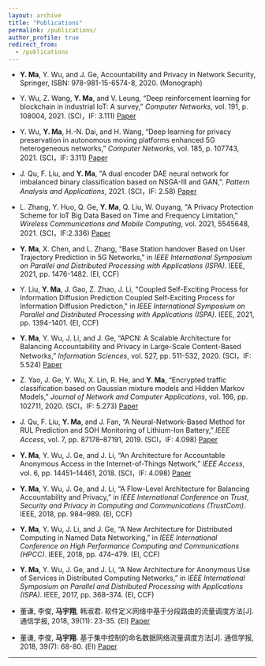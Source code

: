 ```yaml
---
layout: archive
title: "Publications"
permalink: /publications/
author_profile: true
redirect_from:
  - /publications
---
```


*  **Y. Ma**, Y. Wu, and J. Ge, Accountability and Privacy in Network Security, Springer, ISBN: 978-981-15-6574-8, 2020. (Monograph)

*  Y. Wu, Z. Wang, **Y. Ma**, and V. Leung, “Deep reinforcement learning for blockchain in industrial IoT: A survey,” *Computer Networks*, vol. 191, p. 108004, 2021. (SCI，IF: 3.111) [Paper](https://doi.org/10.1016/j.comnet.2021.108004)

*  Y. Wu, **Y. Ma**, H.-N. Dai, and H. Wang, “Deep learning for privacy preservation in autonomous moving platforms enhanced 5G heterogeneous networks,” *Computer Networks*, vol. 185, p. 107743, 2021. (SCI，IF: 3.111) [Paper](https://doi.org/10.1016/j.comnet.2020.107743)

* J. Qu, F. Liu, and **Y. Ma**, "A dual encoder DAE neural network for imbalanced binary classification based on NSGA-III and GAN,". *Pattern Analysis and Applications*, 2021.  (SCI，IF: 2.58) [Paper](https://doi.org/10.1007/s10044-021-01035-2)

* L. Zhang, Y. Huo, Q. Ge, **Y. Ma**, Q. Liu, W. Ouyang, "A Privacy Protection Scheme for IoT Big Data Based on Time and Frequency Limitation," *Wireless Communications and Mobile Computing*, vol. 2021, 5545648, 2021.    (SCI，IF:2.336) [Paper](https://doi.org/10.1155/2021/5545648)

* **Y. Ma**, X. Chen, and L. Zhang, "Base Station handover Based on User Trajectory Prediction in 5G Networks," in *IEEE International Symposium on Parallel and Distributed Processing with Applications (ISPA)*.  IEEE, 2021, pp. 1476-1482. (EI, CCF)

* Y. Liu, **Y. Ma**, J. Gao, Z. Zhao, J. Li, "Coupled Self-Exciting Process for Information Diffusion Prediction Coupled Self-Exciting Process for Information Diffusion Prediction," in *IEEE International Symposium on Parallel and Distributed Processing with Applications (ISPA)*.  IEEE, 2021, pp. 1394-1401. (EI, CCF)

*  **Y. Ma**, Y. Wu, J. Li, and J. Ge, “APCN: A Scalable Architecture for Balancing Accountability and Privacy in Large-Scale Content-Based Networks,” *Information Sciences*, vol. 527, pp. 511-532, 2020. (SCI，IF: 5.524) [Paper](https://doi.org/10.1016/j.ins.2019.01.054)

*  Z. Yao, J. Ge, Y. Wu, X. Lin, R. He, and **Y. Ma**, “Encrypted traffic classification based on Gaussian mixture models and Hidden Markov Models,” *Journal of Network and Computer Applications*, vol. 166, pp. 102711, 2020. (SCI，IF: 5.273) [Paper](https://doi.org/10.1016/j.jnca.2020.102711)

*  J. Qu, F. Liu, **Y. Ma**, and J. Fan, “A Neural-Network-Based Method for RUL Prediction and SOH Monitoring of Lithium-Ion Battery,” *IEEE Access*, vol. 7, pp. 87178–87191, 2019. (SCI，IF: 4.098) [Paper](https://ieeexplore.ieee.org/document/8747502)

*  **Y. Ma**, Y. Wu, J. Ge, and J. Li, “An Architecture for Accountable Anonymous Access in the Internet-of-Things Network,” *IEEE Access*, vol. 6, pp. 14451–14461, 2018. (SCI，IF: 4.098) [Paper](https://ieeexplore.ieee.org/document/8292863/)

*  **Y. Ma**, Y. Wu, J. Ge, and J. Li, “A Flow-Level Architecture for Balancing Accountability and Privacy,” in *IEEE International Conference on Trust, Security and Privacy in Computing and Communications (TrustCom)*. IEEE, 2018, pp. 984–989. (EI, CCF)

*  **Y. Ma**, Y. Wu, J. Li, and J. Ge, “A New Architecture for Distributed Computing in Named Data Networking,” in *IEEE International Conference on High Performance Computing and Communications (HPCC)*. IEEE, 2018, pp. 474–479. (EI, CCF)

*  **Y. Ma**, Y. Wu, J. Ge, and J. Li, “A New Architecture for Anonymous Use of Services in Distributed Computing Networks,” in *IEEE International Symposium on Parallel and Distributed Processing with Applications (ISPA)*.  IEEE, 2017, pp. 368–374. (EI, CCF)



*  董谦, 李俊, **马宇翔**, 韩淑君. 软件定义网络中基于分段路由的流量调度方法[J]. 通信学报, 2018, 39(11): 23-35. (EI) [Paper](http://www.infocomm-journal.com/txxb/CN/article/downloadArticleFile.do?attachType=PDF&id=167868)

*  董谦, 李俊, **马宇翔**. 基于集中控制的命名数据网络流量调度方法[J]. 通信学报, 2018, 39(7): 68-80. (EI) [Paper](http://www.infocomm-journal.com/txxb/CN/article/downloadArticleFile.do?attachType=PDF&id=167505)



---
